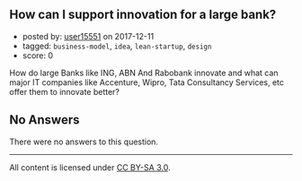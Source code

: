 ## How can I support innovation for a large bank?

- posted by: [user15551](https://stackexchange.com/users/12480517/user15551) on 2017-12-11
- tagged: `business-model`, `idea`, `lean-startup`, `design`
- score: 0

How do large Banks like ING, ABN And Rabobank innovate and what can major IT companies like Accenture, Wipro, Tata Consultancy Services, etc offer them to innovate better?

## No Answers

There were no answers to this question.


---

All content is licensed under [CC BY-SA 3.0](https://creativecommons.org/licenses/by-sa/3.0/).
